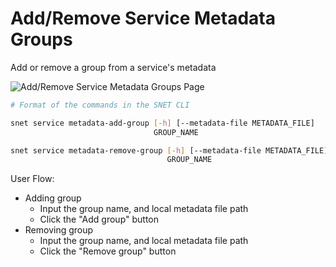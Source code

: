 # Add/Remove Service Metadata Groups

Add or remove a group from a service's metadata

![Add/Remove Service Metadata Groups Page](/assets/images/products/AIMarketplace/TUI/Screenshot2024-08-17at6.02.40PM.png)

```bash
# Format of the commands in the SNET CLI

snet service metadata-add-group [-h] [--metadata-file METADATA_FILE]
                                GROUP_NAME

snet service metadata-remove-group [-h] [--metadata-file METADATA_FILE]
                                   GROUP_NAME
```

User Flow:

* Adding group
  * Input the group name, and local metadata file path
  * Click the "Add group" button
* Removing group
  * Input the group name, and local metadata file path
  * Click the "Remove group" button
